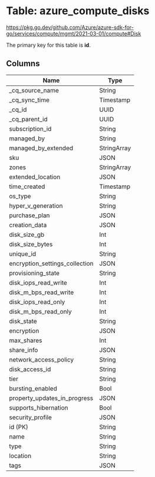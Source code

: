 # Table: azure_compute_disks

https://pkg.go.dev/github.com/Azure/azure-sdk-for-go/services/compute/mgmt/2021-03-01/compute#Disk

The primary key for this table is **id**.



## Columns
| Name          | Type          |
| ------------- | ------------- |
|_cq_source_name|String|
|_cq_sync_time|Timestamp|
|_cq_id|UUID|
|_cq_parent_id|UUID|
|subscription_id|String|
|managed_by|String|
|managed_by_extended|StringArray|
|sku|JSON|
|zones|StringArray|
|extended_location|JSON|
|time_created|Timestamp|
|os_type|String|
|hyper_v_generation|String|
|purchase_plan|JSON|
|creation_data|JSON|
|disk_size_gb|Int|
|disk_size_bytes|Int|
|unique_id|String|
|encryption_settings_collection|JSON|
|provisioning_state|String|
|disk_iops_read_write|Int|
|disk_m_bps_read_write|Int|
|disk_iops_read_only|Int|
|disk_m_bps_read_only|Int|
|disk_state|String|
|encryption|JSON|
|max_shares|Int|
|share_info|JSON|
|network_access_policy|String|
|disk_access_id|String|
|tier|String|
|bursting_enabled|Bool|
|property_updates_in_progress|JSON|
|supports_hibernation|Bool|
|security_profile|JSON|
|id (PK)|String|
|name|String|
|type|String|
|location|String|
|tags|JSON|